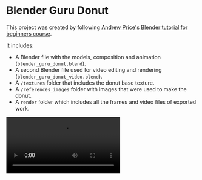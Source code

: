 # Blender Guru Donut

This project was created by following [Andrew Price's Blender tutorial for beginners course](https://youtu.be/nIoXOplUvAw).

It includes:

- A Blender file with the models, composition and animation (`blender_guru_donut.blend`).
- A second Blender file used for video editing and rendering (`blender_guru_donut_video.blend`).
- A `/textures` folder that includes the donut base texture.
- A `/references_images` folder with images that were used to make the donut.
- A `render` folder which includes all the frames and video files of exported work.

![Final Render](render/blender_guru_donut0000-0300.mp4)